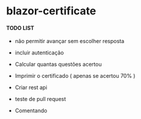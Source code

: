 # blazor-certificate

#### TODO LIST

- não permitir avançar sem escolher resposta
- incluir autenticação
- Calcular quantas questões acertou
- Imprimir o certificado ( apenas se acertou 70% )
- Criar rest api

- teste de pull request 
- Comentando